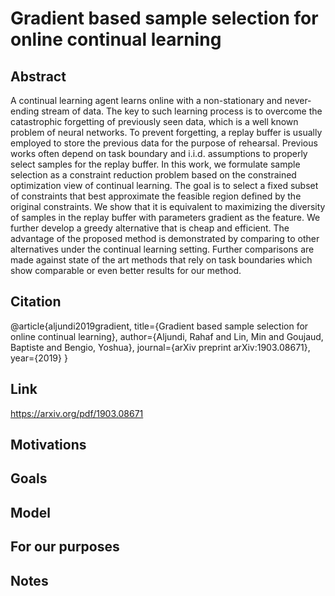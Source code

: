 # Gradient based sample selection for online continual learning

## Abstract
A continual learning agent learns online with a non-stationary and never-ending stream of data. The key to such learning process is to overcome the catastrophic forgetting of previously seen data, which is a well known problem of neural networks. To prevent forgetting, a replay buffer is usually employed to store the previous data for the purpose of rehearsal. Previous works often depend on task boundary and i.i.d. assumptions to properly select samples for the replay buffer. In this work, we formulate sample selection as a constraint reduction problem based on the constrained optimization view of continual learning. The goal is to select a fixed subset of constraints that best approximate the feasible region defined by the original constraints. We show that it is equivalent to maximizing the diversity of samples in the replay buffer with parameters gradient as the feature. We further develop a greedy alternative that is cheap and efficient. The advantage of the proposed method is demonstrated by comparing to other alternatives under the continual learning setting. Further comparisons are made against state of the art methods that rely on task boundaries which show comparable or even better results for our method.

## Citation
@article{aljundi2019gradient,
  title={Gradient based sample selection for online continual learning},
  author={Aljundi, Rahaf and Lin, Min and Goujaud, Baptiste and Bengio, Yoshua},
  journal={arXiv preprint arXiv:1903.08671},
  year={2019}
}


## Link
https://arxiv.org/pdf/1903.08671

## Motivations

## Goals

## Model

## For our purposes

## Notes


